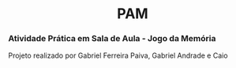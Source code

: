 <h1 align="center">PAM</h1>

### Atividade Prática em Sala de Aula - Jogo da Memória

Projeto realizado por Gabriel Ferreira Paiva, Gabriel Andrade e Caio
